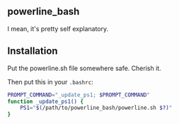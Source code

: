 ## powerline_bash

I mean, it's pretty self explanatory. 

## Installation

Put the powerline.sh file somewhere safe. Cherish it.

Then put this in your `.bashrc`:
```bash
PROMPT_COMMAND="_update_ps1; $PROMPT_COMMAND"
function _update_ps1() {
    PS1="$(/path/to/powerline_bash/powerline.sh $?)"
}
```
